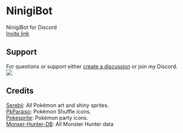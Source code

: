 # NinigiBot
NinigiBot for Discord  
<a href="https://discordapp.com/oauth2/authorize?client_id=592760951103684618&scope=bot&permissions=8">Invite link</a>

## Support
For questions or support either [create a discussion](https://github.com/Glazelf/NinigiBot/discussions) or join my Discord.  
[<img src="https://canary.discordapp.com/api/guilds/549214833858576395/widget.png?style=banner2">](https://discord.gg/2gkybyu)

## Credits
[Serebii](https://serebii.net): All Pokémon art and shiny sprites.  
[PkParaiso](https://www.pkparaiso.com/): Pokémon Shuffle icons.  
[Pokesprite](https://github.com/msikma/pokesprite): Pokémon party icons.  
[Monser-Hunter-DB](https://github.com/CrimsonNynja/monster-hunter-DB): All Monster Hunter data  
